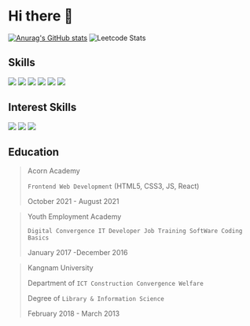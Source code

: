 # Hi there 👋

<!--
**lcyljy/lcyljy** is a ✨ _special_ ✨ repository because its `README.md` (this file) appears on your GitHub profile.

Here are some ideas to get you started:

- 🔭 I’m currently working on ...
- 🌱 I’m currently learning ...
- 👯 I’m looking to collaborate on ...
- 🤔 I’m looking for help with ...
- 💬 Ask me about ...
- 📫 How to reach me: ...
- 😄 Pronouns: ...
- ⚡ Fun fact: ...
-->

[![Anurag's GitHub stats](https://github-readme-stats.vercel.app/api?username=lcyljy&theme=radical)](https://github.com/anuraghazra/github-readme-stats)
![Leetcode Stats](https://leetcode.card.workers.dev/?username=lcyljy)

## Skills
<img src="https://img.shields.io/badge/HTML5-E34F26?style=flat-square&logo=HTML5&logoColor=white&style=plastic"/> <img src="https://img.shields.io/badge/CSS3-1572B6?style=flat-square&logo=CSS3&logoColor=white&style=plastic"/> <img src="https://img.shields.io/badge/JavaScript-F7DF1E?style=flat-square&logo=JavaScript&logoColor=white&style=plastic"/> <img src="https://img.shields.io/badge/React-61DAFB?style=flat-square&logo=React&logoColor=white&style=plastic"/> <img src="https://img.shields.io/badge/Sass-CC6699?style=flat-square&logo=Sass&logoColor=white&style=plastic"/> <img src="https://img.shields.io/badge/GitHub-181717?style=flat-square&logo=GitHub&logoColor=white&style=plastic"/>

## Interest Skills
<img src="https://img.shields.io/badge/Node.js-339933?style=flat-square&logo=Node.js&logoColor=white&style=plastic"/> <img src="https://img.shields.io/badge/TypeScript-3178C6?style=flat-square&logo=TypeScript&logoColor=white&style=plastic"/> <img src="https://img.shields.io/badge/Vue.js-4FC08D?style=flat-square&logo=Vue.js&logoColor=white&style=plastic"/>

## Education   

> Acorn Academy
>
> `Frontend Web Development` (HTML5, CSS3, JS, React)
>
> October 2021 - August 2021

> Youth Employment Academy
>
> `Digital Convergence IT Developer Job Training SoftWare Coding Basics`
> 
> January 2017 -December 2016

> Kangnam University
> 
> Department of `ICT Construction Convergence Welfare`
> 
> Degree of `Library & Information Science` 
> 
>February 2018 - March 2013








